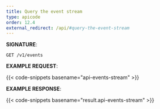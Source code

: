```yaml
---
title: Query the event stream
type: apicode
order: 12.4
external_redirect: /api/#query-the-event-stream
---
```



**SIGNATURE**:

`GET /v1/events`

**EXAMPLE REQUEST**:

{{< code-snippets basename="api-events-stream" >}}

**EXAMPLE RESPONSE**:

{{< code-snippets basename="result.api-events-stream" >}}
